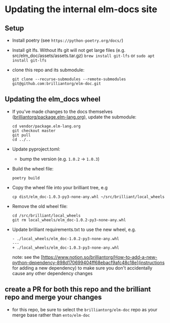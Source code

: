 # Updating the internal elm-docs site

## Setup

- Install poetry (see `https://python-poetry.org/docs/`)

- Install git lfs.  Without lfs git will not get large files (e.g. src/elm_doc/assets/assets.tar.gz)
    `brew install git-lfs`
    or
    `sudo apt install git-lfs`

- clone this repo and its submodule:
    ```
    git clone --recurse-submodules --remote-submodules git@github.com:brilliantorg/elm-doc.git
    ```

## Updating the elm_docs wheel

- If you've made changes to the docs themselves ([brilliantorg/package.elm-lang.org](https://github.com/brilliantorg/package.elm-lang.org/tree/master)), update the submodule:
  ```
  cd vendor/package.elm-lang.org
  git checkout master
  git pull
  cd ../..
  ```

- Update pyproject.toml:
  - bump the version (e.g. `1.0.2` -> `1.0.3`)

- Build the wheel file:
  ```
  poetry build
  ```

- Copy the wheel file into your brilliant tree, e.g
  ```
  cp dist/elm_doc-1.0.3-py3-none-any.whl ~/src/brilliant/local_wheels
  ```

- Remove the old wheel file:
  ```
  cd /src/brilliant/local_wheels
  git rm local_wheels/elm_doc-1.0.2-py3-none-any.whl
  ```

- Update brilliant requirements.txt to use the new wheel, e.g.
  ```
  - ./local_wheels/elm_doc-1.0.2-py3-none-any.whl
  ---
  + ./local_wheels/elm_doc-1.0.3-py3-none-any.whl
  ```
  note: see the [https://www.notion.so/brilliantorg/How-to-add-a-new-python-dependency-898d170699404ff68ebacf9afc48c18e](instructions for adding a new dependency) to make sure you don't accidentally cause any other dependency changes

## create a PR for both this repo and the brilliant repo and merge your changes

- for this repo, be sure to select the `brilliantorg/elm-doc` repo as your merge base rather than `ento/elm-doc`

